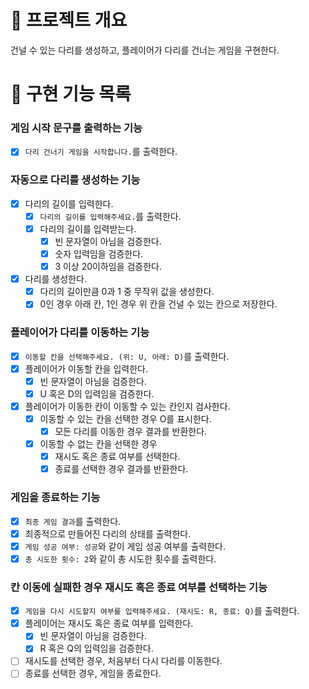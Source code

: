 # 💪 프로젝트 개요

건널 수 있는 다리를 생성하고, 플레이어가 다리를 건너는 게임을 구현한다.

# 📝 구현 기능 목록

### 게임 시작 문구를 출력하는 기능

- [x] `다리 건너기 게임을 시작합니다.`를 출력한다.

### 자동으로 다리를 생성하는 기능

- [x] 다리의 길이를 입력한다.
    - [x] `다리의 길이를 입력해주세요.`를 출력한다.
    - [x] 다리의 길이를 입력받는다.
        - [x] 빈 문자열이 아님을 검증한다.
        - [x] 숫자 입력임을 검증한다.
        - [x] 3 이상 20이하임을 검증한다.
- [x] 다리를 생성한다.
    - [x] 다리의 길이만큼 0과 1 중 무작위 값을 생성한다.
    - [x] 0인 경우 아래 칸, 1인 경우 위 칸을 건널 수 있는 칸으로 저장한다.

### 플레이어가 다리를 이동하는 기능

- [x] `이동할 칸을 선택해주세요. (위: U, 아래: D)`를 출력한다.
- [x] 플레이어가 이동할 칸을 입력한다.
    - [x] 빈 문자열이 아님을 검증한다.
    - [x] U 혹은 D의 입력임을 검증한다.
- [x] 플레이어가 이동한 칸이 이동할 수 있는 칸인지 검사한다.
    - [x] 이동할 수 있는 칸을 선택한 경우 O를 표시한다.
        - [x] 모든 다리를 이동한 경우 결과를 반환한다.
    - [x] 이동할 수 없는 칸을 선택한 경우
        - [x] 재시도 혹은 종료 여부를 선택한다.
        - [x] 종료를 선택한 경우 결과를 반환한다.

### 게임을 종료하는 기능

- [x] `최종 게임 결과`를 출력한다.
- [x] 최종적으로 만들어진 다리의 상태를 출력한다.
- [x] `게임 성공 여부: 성공`와 같이 게임 성공 여부를 출력한다.
- [x] `총 시도한 횟수: 2`와 같이 총 시도한 횟수를 출력한다.

### 칸 이동에 실패한 경우 재시도 혹은 종료 여부를 선택하는 기능

- [x] `게임을 다시 시도할지 여부를 입력해주세요. (재시도: R, 종료: Q)`를 출력한다.
- [x] 플레이어는 재시도 혹은 종료 여부를 입력한다.
    - [x] 빈 문자열이 아님을 검증한다.
    - [x] R 혹은 Q의 입력임을 검증한다.
- [ ] 재시도를 선택한 경우, 처음부터 다시 다리를 이동한다.
- [ ] 종료를 선택한 경우, 게임을 종료한다.
